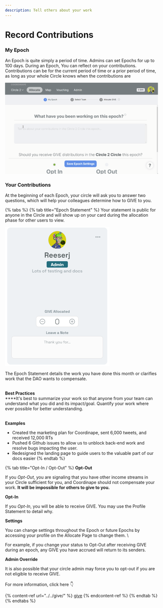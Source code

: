 ```yaml
---
description: Tell others about your work
---
```


# Record Contributions

### My Epoch

An Epoch is quite simply a period of time. Admins can set Epochs for up to 100 days. During an Epoch, You can reflect on your contributions. Contributions can be for the current period of time or a prior period of time, as long as your whole Circle knows when the contributions are&#x20;

![](../../../.gitbook/assets/Contributions.gif)

### Your Contributions

At the beginning of each Epoch, your circle will ask you to answer two questions, which will help your colleagues determine how to GIVE to you.

{% tabs %}
{% tab title="Epoch Statement" %}
Your statement is public for anyone in the Circle and will show up on your card during the allocation phase for other users to view.

![](<../../../.gitbook/assets/image (22).png>)

The Epoch Statement details the work you have done this month or clarifies work that the DAO wants to compensate.

\
**Best Practices**\
\*\*\*\*It's best to summarize your work so that anyone from your team can understand what you did and its impact/goal. Quantify your work where ever possible for better understanding.

\
**Examples**

* Created the marketing plan for Coordinape, sent 6,000 tweets, and received 12,000 RTs
* Pushed 6 Github issues to allow us to unblock back-end work and resolve bugs impacting the user.
* Redesigned the landing page to guide users to the valuable part of our docs easier
{% endtab %}

{% tab title="Opt-In / Opt-Out" %}
**Opt-Out**

If you _Opt-Out_, you are signaling that you have other income streams in your Circle sufficient for you, and Coordinape should not compensate your work. **It will be impossible for others to give to you.**

**Opt-In**

If you _Opt-In_, you will be able to receive GIVE. You may use the Profile Statement to detail why.

**Settings**

You can change settings throughout the Epoch or future Epochs by accessing your profile on the Allocate Page to change them. \\

For example, if you change your status to Opt-Out after receiving GIVE during an epoch, any GIVE you have accrued will return to its senders.

**Admin Override**

It is also possible that your circle admin may force you to opt-out if you are not eligible to receive GIVE.\
\
For more information, click here 👇

{% content-ref url="../../give/" %}
[give](../../give/)
{% endcontent-ref %}
{% endtab %}
{% endtabs %}
